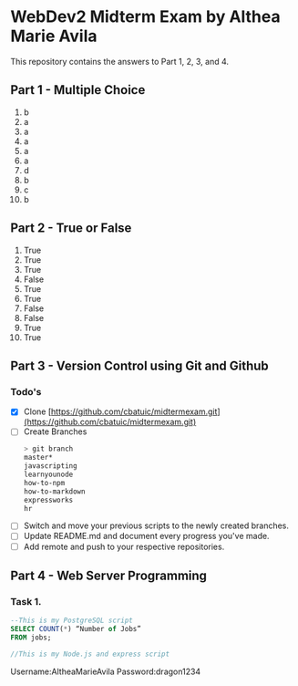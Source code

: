 # WebDev2 Midterm Exam by Althea Marie Avila
This repository contains the answers to Part 1, 2, 3, and 4.

## Part 1 - Multiple Choice
1. b
2. a
3. a
4. a
5. a
6. a
7. d
8. b
9. c
10. b


## Part 2 - True or False
1. True
2. True
3. True
4. False
5. True
6. True
7. False
8. False
9. True 
10. True

## Part 3 - Version Control using Git and Github

### Todo's
- [X] Clone [https://github.com/cbatuic/midtermexam.git](https://github.com/cbatuic/midtermexam.git)
- [ ] Create Branches
    ```bash
    > git branch
    master*
    javascripting
    learnyounode
    how-to-npm
    how-to-markdown
    expressworks
    hr
    ```
- [ ] Switch and move your previous scripts to the newly created branches.
- [ ] Update README.md and document every progress you've made.
- [ ] Add remote and push to your respective repositories.

## Part 4 - Web Server Programming

### Task 1. 
```sql
--This is my PostgreSQL script
SELECT COUNT(*) “Number of Jobs” 
FROM jobs; 
```
```js
//This is my Node.js and express script

```
Username:AltheaMarieAvila
Password:dragon1234